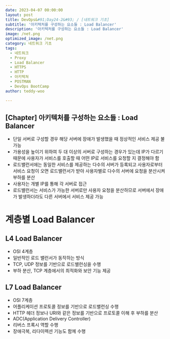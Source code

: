 ```yaml
---
date: 2023-04-07 00:00:00
layout: post
title: DevOps&#91;Day24-2&#93; / [네트워크 기초] 
subtitle: '아키텍처를 구성하는 요소들 : Load Balancer'
description: '아키텍처를 구성하는 요소들 : Load Balancer'
image: /net.png
optimized_image: /net.png
category: 네트워크 기초
tags:
  - 네트워크
  - Proxy
  - Load Balancer
  - HTTPS
  - HTTP
  - 아키텍쳐
  - POSTMAN
  - DevOps BootCamp
author: teddy-woo

---
```




## [Chapter] 아키텍처를 구성하는 요소들 : Load Balancer 


- 단일 서버로 구성할 경우 해당 서버에 장애가 발생했을 때 정상적인 서비스 제공 불가능
- 가용성을 높이기 위하여 두 대 이상의 서버로 구성하는 경우가 있는데 IP가 다르기 때문에 사용자가 서비스를 호출할 때 어떤 IP로 서비스를 요청할 지 결정해야 함
- 로드밸런서에는 동일한 서비스를 제공하는 다수의 서버가 등록되고 사용자로부터 서비스 요청이 오면 로드밸런서가 받아 사용자별로 다수의 서버에 요청을 분산시켜 부하를 분산
- 사용자는 개별 IP를 통해 각 서버로 접근
- 로드밸런서는 서비스가 가능한 서버로만 사용자 요청을 분산하므로 서버에서 장애가 발생하더라도 다른 서버에서 서비스 제공 가능

# 계층별 Load Balancer

## L4 Load Balancer

- OSI 4계층
- 일반적인 로드 밸런서가 동작하는 방식
- TCP, UDP 정보를 기반으로 로드밸런싱을 수행
- 부하 분산, TCP 계층에서의 최적화와 보안 기능 제공

## L7 Load Balancer

- OSI 7계층
- 어플리케이션 프로토콜 정보를 기반으로 로드밸런싱 수행
- HTTP 헤더 정보나 URI와 같은 정보를 기반으로 프로토콜 이해 후 부하를 분산
- ADC(Application Delivery Controller)
- 리버스 프록시 역할 수행
- 장애극복, 리다이렉션 기능도 함께 수행